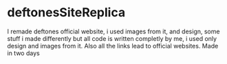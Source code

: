 # deftonesSiteReplica
I remade deftones official website, i used images from it, and design, some stuff i made differently but all code is written completly by me, i used only design and images from it. Also all the links lead to official websites. Made in two days 
